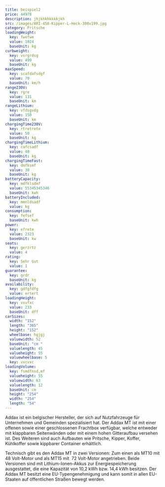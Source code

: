 ```yaml
---
title: beispiel2
price: 44978
description: jhjkhkhkkkkjkh
src: /images/ARI-458-Kipper-L-Heck-300x199.jpg
category: Pritsche
loadingWeight:
  key: fwefwe
  value: 1024
  baseUnit: kg
curbweight:
  key: vsrgrdsg
  value: 499
  baseUnit: kg
maxSpeed:
  key: scafdafsdgf
  value: 70
  baseUnit: km/h
range230V:
  key: rgre
  value: 131
  baseUnit: km
rangeLithium:
  key: vfdsgvdg
  value: 150
  baseUnit: km
chargingTime230V:
  key: rtretrete
  value: 50
  baseUnit: kg
chargingTimeLithium:
  key: cafcsadf
  value: 40
  baseUnit: kg
chargingTimeFast:
  key: dmfksmf
  value: 30
  baseUnit: kg
batteryCapacity:
  key: mdfklsdmf
  value: 55345345346
  baseUnit: kwh
batteryIncluded:
  key: mmnldsadf
  value: kg
consumption:
  key: fefsef
  baseUnit: kwh
power:
  key: efrete
  value: 2323
  baseUnit: kw
seats:
  key: gerzrtz
  value: 4
rating:
  key: Sehr Gut
  value: 1
guarantee:
  key: grdr
  baseUnit: kg
availability:
  key: gdfgfdfg
  value: ertert
loadingHeight:
  key: vxvfxc
  value: 233
  baseUnit: dff
carSizes:
  width: "152"
  length: "365"
  height: "152"
  wheelbase: hgjgj
  valuewidth: 52
  baseUnit: "cm "
  valuelength: 45
  valueheight: 55
  valuewheelbase: 5
  key: vxcvxc
loadingVolume:
  key: fsmdfnsd,mf
  valueheight: 55
  valuewidth: 63
  valuelength: 12
  baseUnit: cm
  height: "254"
  width: "254"
  length: "54"
---
```

Addax ist ein belgischer Hersteller, der sich auf Nutzfahrzeuge für Unternehmen und Gemeinden spezialisiert hat. Der Addax MT ist mit einer offenen sowie einer geschlossenen Frachtbox verfügbar, welche entweder mit klappbaren Seitenwänden oder mit einem hohen Gitteraufbau versehen ist. Des Weiteren sind auch Aufbauten wie Pritsche, Kipper, Koffer, Kühlkoffer sowie kippbarer Container erhältlich.

Technisch gibt es den Addax MT in zwei Versionen: Zum einen als MT10 mit 48 Volt-Motor und als MT15 mit  72 Volt-Motor angetrieben. Beide Versionen sind mit Lithium-Ionen-Akkus zur Energiespeicherung ausgestattet, die eine Kapazität von 10,2 kWh bzw. 14,4 kWh besitzen. Der Addax MT besitzt eine EU-Typengenehmigung und kann somit in allen EU-Staaten auf öffentlichen Straßen bewegt werden.